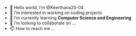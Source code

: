 - 👋 Hello world, I’m @Keerthana20-04
- 👀 I’m interested in working on coding projects
- 🌱 I’m currently learning **Computer Science and Engineering**
- 💞️ I’m looking to collaborate on ...
- 📫 How to reach me ...

<!---
Keerthana20-04/Keerthana20-04 is a ✨ special ✨ repository because its `README.md` (this file) appears on your GitHub profile.
You can click the Preview link to take a look at your changes.
--->
